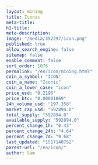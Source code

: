 ```yaml
---
layout: mining
title: Iconic
meta-title: 
h1-title: 
meta-description: 
image: "/media/352297/icon.png"
published: true
allow_search_engine: false
sitemap: false
enable_comment: false
sort_order: 1076
permalink: "/en/icon/mining.html"
coin_a_symbol: "ICON"
coin_a_name: "Iconic"
coin_a_lower_case: "icon"
price_usd: "0.2196"
price_btc: "0.00001869"
24h_volume_usd: "197.358"
market_cap_usd: "592894.0"
total_supply: "592894.0"
available_supply: "592894.0"
percent_change_1h: "0.43"
percent_change_24h: "4.64"
percent_change_7d: "9.68"
last_updated: "1517140752"
parent-url: "/en/icon/"
author: Sam
---
```


